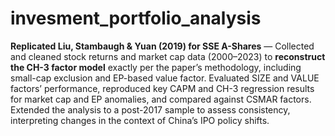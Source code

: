 # invesment_portfolio_analysis

**Replicated Liu, Stambaugh & Yuan (2019) for SSE A-Shares** — Collected and cleaned stock returns and market cap data (2000–2023) to **reconstruct the CH-3 factor model** exactly per the paper’s methodology, including small-cap exclusion and EP-based value factor. Evaluated SIZE and VALUE factors’ performance, reproduced key CAPM and CH-3 regression results for market cap and EP anomalies, and compared against CSMAR factors. Extended the analysis to a post-2017 sample to assess consistency, interpreting changes in the context of China’s IPO policy shifts.
